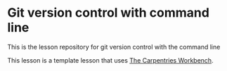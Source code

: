 # Git version control with command line
    
This is the lesson repository for git version control with the command line




This lesson is a template lesson that uses [The Carpentries Workbench][workbench].

[workbench]: https://carpentries.github.io/sandpaper-docs/
